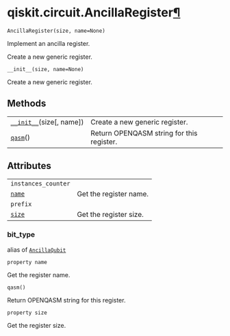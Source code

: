 <span id="qiskit-circuit-ancillaregister" />

# qiskit.circuit.AncillaRegister[¶](#qiskit-circuit-ancillaregister "Permalink to this headline")

<span id="undefined" />

`AncillaRegister(size, name=None)`

Implement an ancilla register.

Create a new generic register.

<span id="undefined" />

`__init__(size, name=None)`

Create a new generic register.

## Methods

|                                                                                                                 |                                           |
| --------------------------------------------------------------------------------------------------------------- | ----------------------------------------- |
| [`__init__`](#qiskit.circuit.AncillaRegister.__init__ "qiskit.circuit.AncillaRegister.__init__")(size\[, name]) | Create a new generic register.            |
| [`qasm`](#qiskit.circuit.AncillaRegister.qasm "qiskit.circuit.AncillaRegister.qasm")()                          | Return OPENQASM string for this register. |

## Attributes

|                                                                                      |                        |
| ------------------------------------------------------------------------------------ | ---------------------- |
| `instances_counter`                                                                  |                        |
| [`name`](#qiskit.circuit.AncillaRegister.name "qiskit.circuit.AncillaRegister.name") | Get the register name. |
| `prefix`                                                                             |                        |
| [`size`](#qiskit.circuit.AncillaRegister.size "qiskit.circuit.AncillaRegister.size") | Get the register size. |

<span id="undefined" />

### bit\_type

alias of [`AncillaQubit`](qiskit.circuit.AncillaQubit#qiskit.circuit.AncillaQubit "qiskit.circuit.AncillaQubit")

<span id="undefined" />

`property name`

Get the register name.

<span id="undefined" />

`qasm()`

Return OPENQASM string for this register.

<span id="undefined" />

`property size`

Get the register size.
